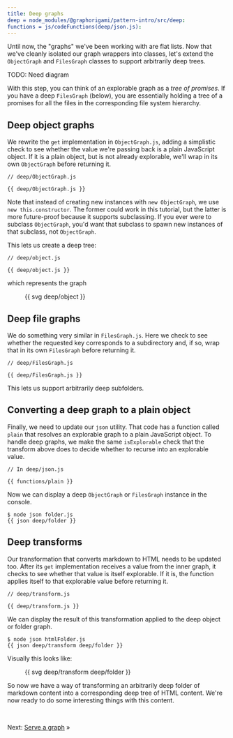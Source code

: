 ```yaml
---
title: Deep graphs
deep = node_modules/@graphorigami/pattern-intro/src/deep:
functions = js/codeFunctions(deep/json.js):
---
```


Until now, the "graphs" we've been working with are flat lists. Now that we've cleanly isolated our graph wrappers into classes, let's extend the `ObjectGraph` and `FilesGraph` classes to support arbitrarily deep trees.

TODO: Need diagram

With this step, you can think of an explorable graph as a _tree of promises_. If you have a deep `FilesGraph` (below), you are essentially holding a tree of a promises for all the files in the corresponding file system hierarchy.

## Deep object graphs

We rewrite the `get` implementation in `ObjectGraph.js`, adding a simplistic check to see whether the value we're passing back is a plain JavaScript object. If it is a plain object, but is not already explorable, we'll wrap in its own `ObjectGraph` before returning it.

```{{'js'}}
// deep/ObjectGraph.js

{{ deep/ObjectGraph.js }}
```

Note that instead of creating new instances with `new ObjectGraph`, we use `new this.constructor`. The former could work in this tutorial, but the latter is more future-proof because it supports subclassing. If you ever were to subclass `ObjectGraph`, you'd want that subclass to spawn new instances of that subclass, not `ObjectGraph`.

This lets us create a deep tree:

```{{'js'}}
// deep/object.js

{{ deep/object.js }}
```

which represents the graph

<figure>
  {{ svg deep/object }}
</figure>

## Deep file graphs

We do something very similar in `FilesGraph.js`. Here we check to see whether the requested key corresponds to a subdirectory and, if so, wrap that in its own `FilesGraph` before returning it.

```{{'js'}}
// deep/FilesGraph.js

{{ deep/FilesGraph.js }}
```

This lets us support arbitrarily deep subfolders.

## Converting a deep graph to a plain object

Finally, we need to update our `json` utility. That code has a function called `plain` that resolves an explorable graph to a plain JavaScript object. To handle deep graphs, we make the same `isExplorable` check that the transform above does to decide whether to recurse into an explorable value.

```{{'js'}}
// In deep/json.js

{{ functions/plain }}
```

Now we can display a deep `ObjectGraph` or `FilesGraph` instance in the console.

```console
$ node json folder.js
{{ json deep/folder }}
```

## Deep transforms

Our transformation that converts markdown to HTML needs to be updated too. After its `get` implementation receives a value from the inner graph, it checks to see whether that value is itself explorable. If it is, the function applies itself to that explorable value before returning it.

```{{'js'}}
// deep/transform.js

{{ deep/transform.js }}
```

We can display the result of this transformation applied to the deep object or folder graph.

```console
$ node json htmlFolder.js
{{ json deep/transform deep/folder }}
```

Visually this looks like:

<figure>
{{ svg deep/transform deep/folder }}
</figure>

So now we have a way of transforming an arbitrarily deep folder of markdown content into a corresponding deep tree of HTML content. We're now ready to do some interesting things with this content.

&nbsp;

Next: [Serve a graph](serve.html) »
